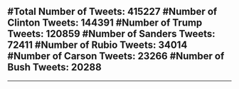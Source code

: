 #Total Number of Tweets: 415227 
#Number of Clinton Tweets: 144391
#Number of Trump Tweets: 120859
#Number of Sanders Tweets: 72411
#Number of Rubio Tweets: 34014
#Number of Carson Tweets: 23266
#Number of Bush Tweets: 20288
---
---
